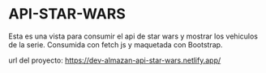 # API-STAR-WARS

Esta es una vista para consumir el api de star wars y mostrar los vehiculos de la serie.
Consumida con fetch js y maquetada con Bootstrap.

url del proyecto: https://dev-almazan-api-star-wars.netlify.app/
